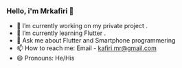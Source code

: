 ### Hello, i'm Mrkafiri 👋

- 🔭 I’m currently working on my private project .
- 🌱 I’m currently learning Flutter .
- 💬 Ask me about Flutter and Smartphone programmering
- 📫 How to reach me: Email - kafiri.mr@gmail.com 
- 😄 Pronouns: He/His

